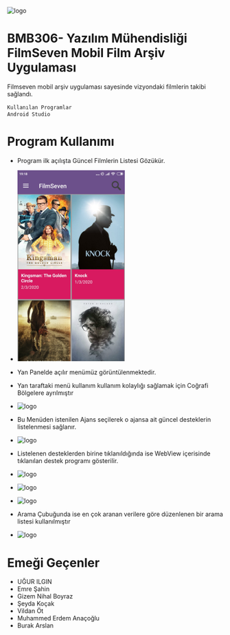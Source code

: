 ![logo](/app/src/main/res/drawable/menu.png)
# BMB306- Yazılım Mühendisliği FilmSeven Mobil Film Arşiv Uygulaması

Filmseven mobil arşiv uygulaması sayesinde vizyondaki filmlerin takibi sağlandı.
```
Kullanılan Programlar 
Android Studio

```



# Program Kullanımı
* Program ilk açılışta Güncel Filmlerin Listesi Gözükür. 
* <img src="SS/1.jpg" width="250"> 

* Yan Panelde açılır menümüz görüntülenmektedir.
* Yan taraftaki menü kullanım kullanım kolaylığı sağlamak için Coğrafi Bölgelere ayrılmıştır
*  ![logo](/SS/6.png)
* Bu Menüden istenilen Ajans seçilerek o ajansa ait güncel desteklerin listelenmesi sağlanır.
*  ![logo](/SS/2.png)
* Listelenen desteklerden birine tıklanıldığında ise WebView içerisinde tıklanılan destek programı gösterilir.
*  ![logo](/SS/3.png)
*  ![logo](/SS/4.png)
*  ![logo](/SS/5.png)
* Arama Çubuğunda ise en çok aranan verilere göre düzenlenen bir arama listesi kullanılmıştır
*  ![logo](/SS/7.png)

# Emeği Geçenler
* UĞUR ILGIN
* Emre Şahin
* Gizem Nihal Boyraz
* Şeyda Koçak
* Vildan Öt
* Muhammed Erdem Anaçoğlu
* Burak Arslan

